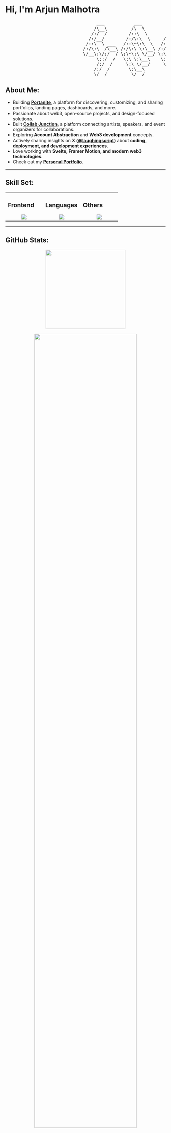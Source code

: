 # Hi, I'm Arjun Malhotra

<pre>
                                  ___           ___           ___       ___       ___     
                                 /\__\         /\  \         /\__\     /\__\     /\  \    
                                /:/  /        /::\  \       /:/  /    /:/  /    /::\  \   
                               /:/__/        /:/\:\  \     /:/  /    /:/  /    /:/\:\  \  
                              /::\  \ ___   /::\~\:\  \   /:/  /    /:/  /    /:/  \:\  \ 
                             /:/\:\  /\__\ /:/\:\ \:\__\ /:/__/    /:/__/    /:/__/ \:\__\
                             \/__\:\/:/  / \:\~\:\ \/__/ \:\  \    \:\  \    \:\  \ /:/  /
                                  \::/  /   \:\ \:\__\    \:\  \    \:\  \    \:\  /:/  / 
                                  /:/  /     \:\ \/__/     \:\  \    \:\  \    \:\/:/  /  
                                 /:/  /       \:\__\        \:\__\    \:\__\    \::/  /   
                                 \/__/         \/__/         \/__/     \/__/     \/__/    
</pre>

## About Me:

- Building **[Portanite](https://portanite.in)**, a platform for discovering, customizing, and sharing portfolios, landing pages, dashboards, and more.
- Passionate about web3, open-source projects, and design-focused solutions.
- Built **[Collab Junction](https://collabjn.in)**, a platform connecting artists, speakers, and event organizers for collaborations.
- Exploring **Account Abstraction** and **Web3 development** concepts.
- Actively sharing insights on **X ([@laughingscript](https://x.com/laughingscript))** about **coding, deployment, and development experiences**.
- Love working with **Svelte, Framer Motion, and modern web3 technologies**.
- Check out my **[Personal Portfolio](https://arjunmalhotra.vercel.app)**.

---

## Skill Set:

<table><tr><td valign="top" width="33%">

### Frontend  
<a href="https://github.com/arjunmal1311">
<div align="center">  
       <img src="https://skillicons.dev/icons?i=html,css,bootstrap,tailwind,js,svelte&perline=4" /> 
</div>
</a>

</td><td valign="top" width="33%">

### Languages
<a href="https://github.com/arjunmal1311">
<div align="center">
       <img src="https://skillicons.dev/icons?i=js,cpp,java,python,solidity&perline=4" /> 
</div>
</a>

</td><td valign="top" width="33%">

### Others
<a href="https://github.com/arjunmal1311">
<div align="center">
       <img src="https://skillicons.dev/icons?i=git,github,npm,figma,vscode,vercel,hardhat&perline=4" /> 
</div>
</a>

</td></tr></table>

---

## GitHub Stats:

<!-- Activity Graph -->
<p align="center">
  <a href="https://github.com/arjunmal1311">
    <img height=250 src="https://github-readme-activity-graph.vercel.app/graph?username=arjunmal1311&bg_color=282c34&color=FDFD96&line=FDFD96&point=FFFFFF&area_color=79FE96&border_radius=24.5&title_color=FDFD96&border_radius=20px"/>
  </a> 
</p>

<p align="center">
   <a href="https://github.com/arjunmal1311"> 
     <img width="80%" src="https://github-readme-streak-stats.herokuapp.com/?user=arjunmal1311&show_icons=true&locale=en&layout=demo&theme=Onedark&hide_border=true" /> 
   </a>  
</p>

<br>

<div id="header" align="center">
  
  <p align="center"> 
    <a href="https://github.com/ryo-ma/github-profile-trophy">
      <img src="https://github-profile-trophy.vercel.app/?username=arjunmal1311" alt="arjunmal1311" />
    </a> 
  </p>
  
  <img src="https://komarev.com/ghpvc/?username=arjunmal1311&style=for-the-badge&color=orange" alt=""/>
</div>

---

## Connect with Me:

<div align="center">
    <a href="https://www.linkedin.com/in/arjun-malhotra-51967523b/" target="_blank">
        <img src="https://img.shields.io/badge/-Arjun%20Malhotra-0077B5?style=flat&logo=Linkedin&logoColor=white"/>
    </a>
    <a target="_blank" href="mailto:hiarjun.malhotra2002@gmail.com">
        <img src="https://img.shields.io/badge/-hiarjun.malhotra2002@gmail.com-D14836?style=flat&logo=Gmail&logoColor=white"/>
    </a>
    <a href="https://x.com/laughingscript" target="_blank">
        <img src="https://img.shields.io/badge/-@laughingscript-1DA1F2?style=flat&logo=Twitter&logoColor=white"/>
    </a>
</div>

---

<h2 align="center">💻 Check Out My Repos ⬇️ </h2>
